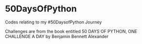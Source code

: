 # 50DaysOfPython
Codes relating to my #50DaysofPython Journey

Challenges are from the book entitled 50 DAYS OF PYTHON, ONE CHALLENGE A DAY by Benjamin Bennett Alexander
